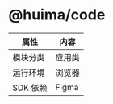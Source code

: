 # @huima/code

| 属性     | 内容   |
| -------- | ------ |
| 模块分类 | 应用类 |
| 运行环境 | 浏览器 |
| SDK 依赖 | Figma  |
